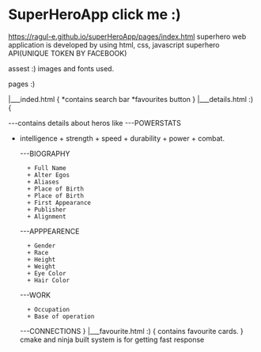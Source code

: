 # SuperHeroApp click me :) 
https://ragul-e.github.io/superHeroApp/pages/index.html
superhero web application is developed 
by using html, css, javascript 
superhero API(UNIQUE TOKEN BY FACEBOOK) 

assest :)
images and fonts used.

pages  :)


|___inded.html
    {
     *contains search bar
     *favourites button
    }
|___details.html :)
    {
    
    
---contains details about heros like
---POWERSTATS
    
+ intelligence
        + strength
        + speed
        + durability
        + power
        + combat.
        
    ---BIOGRAPHY
    
        + Full Name
        + Alter Egos 
        + Aliases
        + Place of Birth
        + Place of Birth
        + First Appearance
        + Publisher
        + Alignment
        
    ---APPPEARENCE
      
        + Gender
        + Race
        + Height
        + Weight
        + Eye Color
        + Hair Color
        
    ---WORK
    
        + Occupation
        + Base of operation
        
    ---CONNECTIONS
    }
|___favourite.html  :)
    {
     contains favourite cards.
    }
    cmake and ninja built system is for  getting fast response 
